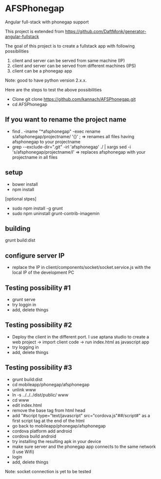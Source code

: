 # AFSPhonegap
Angular full-stack with phonegap support

This project is extended from https://github.com/DaftMonk/generator-angular-fullstack

The goal of this project is to create a fullstack app with following possibilities
1. client and server can be served from same machine (IP)
2. client and server can be served from different machines (IPS)
3. client can be a phonegap app

Note: good to have python version 2.x.x.

Here are the steps to test the above possibilities

- Clone git clone https://github.com/kannach/AFSPhonegap.git
- cd AFSPhonegap

If you want to rename the project name
----------------------------------------
   - find . -iname "*afsphonegap" -exec rename s/afsphonegap/projectname/ '{}' \; => renames all files having afsphonegap to your projectname
   -  grep --exclude-dir=".git" -irl 'afsphonegap' ./ | xargs sed -i 's/afsphonegap/projectname/I' => replaces afsphonegap with your projectname in all files

setup
-------
- bower install
- npm install

[optional stpes]
   - sudo npm install -g grunt
   - sudo npm uninstall grunt-contrib-imagemin

building
--------
grunt build:dist

configure server IP
--------------------
- replace the IP in client/components/socket/socket.service.js with the local IP of the development PC

Testing possibility #1
----------------------
- grunt serve
- try loggin in
- add, delete things

Testing possibility #2
----------------------
- Deploy the client in the different port. I use aptana studio to create a web project -> import client code -> run index.html as javascript app
- try logging in
- add, delete things

Testing possibility #3
----------------------
- grunt build:dist
- cd mobileapp/phonegap/afsphonegap
- unlink www
- ln -s ../../../dist/public/ www
- cd www
- edit index.html
- remove the base tag from html head
- add "#script type="text/javascript" src="cordova.js"##/script#" as a first script tag at the end of the html
- go back to mobileapp/phonegap/afsphonegap
- cordova platform add android
- cordova build android
- try installing the resulting apk in your device
- make sure server and the phonegap app connects to the same network (I use Wifi)
- login
- add, delete things

Note: socket connection is yet to be tested
